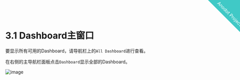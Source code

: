 
<html>
    <a href="https://www.anodot.com/" class="homepage-corner" aria-label="View source on Github">
        <svg width="100" height="100" viewBox="0 0 250 250" style="fill:#40c9c6; color:#fff; position: fixed; top: 0; border: 0; right: 0;" aria-hidden="true">
            <path d="M0,0 L250,250 L250,0 Z"></path>
            <text x="40" y="40" fill="white" style="font-size: 36px;" size="20" transform="rotate(45 70,70)">Anodot Project</text>
        </svg>
    </a>
    </style>
</html>


# 3.1 Dashboard主窗口

要显示所有可用的Dashboard，请导航栏上的`All Dashboard`进行查看。

在右侧的主导航栏面板点击`Dashboard`显示全部的Dashboard。

![image](https://support.anodot.com/hc/article_attachments/115001132214/2017-07-18_12-09-35.png)
